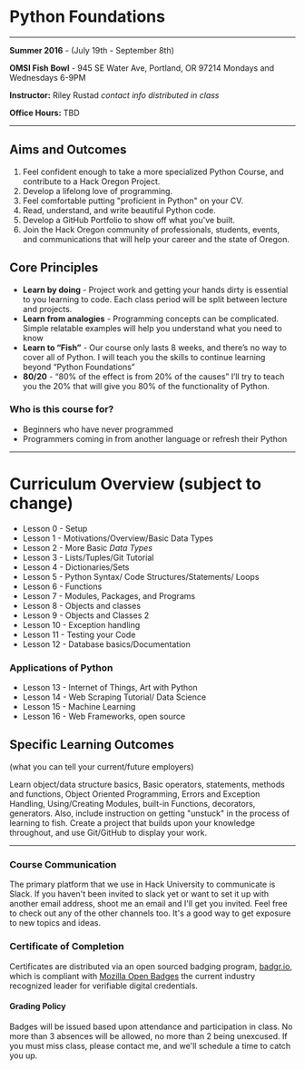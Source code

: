 # Python Foundations
---
**Summer 2016** - (July 19th - September 8th)

**OMSI Fish Bowl** - 945 SE Water Ave, Portland, OR 97214
Mondays and Wednesdays 6-9PM

**Instructor:** Riley Rustad *contact info distributed in class*

**Office Hours:**	TBD
***
## Aims and Outcomes
1. Feel confident enough to take a more specialized Python Course, and contribute to a Hack Oregon Project.
2. Develop a lifelong love of programming.
3. Feel comfortable putting "proficient in Python" on your CV.
4. Read, understand, and write beautiful Python code.
5. Develop a GitHub Portfolio to show off what you've built.
6. Join the Hack Oregon community of professionals, students, events, and communications that will help your career and the state of Oregon.

## Core Principles
* **Learn by doing** - Project work and getting your hands dirty is essential to you learning to code. Each class period will be split between lecture and projects.
* **Learn from analogies** - Programming concepts can be complicated. Simple relatable examples will help you understand what you need to know
* **Learn to “Fish”** - Our course only lasts 8 weeks, and there’s no way to cover all of Python. I will teach you the skills to continue learning beyond “Python Foundations”
* **80/20** - “80% of the effect is from 20% of the causes” I’ll try to teach you the 20% that will give you 80% of the functionality of Python.

### Who is this course for?
* Beginners who have never programmed
* Programmers coming in from another language or refresh their Python
***
# Curriculum Overview (subject to change)

- Lesson 0 - Setup
- Lesson 1 - Motivations/Overview/Basic Data Types
- Lesson 2 - More Basic *Data Types*
- Lesson 3 - Lists/Tuples/Git Tutorial
- Lesson 4 - Dictionaries/Sets
- Lesson 5 - Python Syntax/ Code Structures/Statements/ Loops
- Lesson 6 - Functions
- Lesson 7 - Modules, Packages, and Programs
- Lesson 8 - Objects and classes
- Lesson 9 - Objects and Classes 2
- Lesson 10 - Exception handling
- Lesson 11 - Testing your Code
- Lesson 12 - Database basics/Documentation

### Applications of Python
- Lesson 13 - Internet of Things, Art with Python
- Lesson 14 - Web Scraping Tutorial/ Data Science
- Lesson 15 - Machine Learning
- Lesson 16 - Web Frameworks, open source


## Specific Learning Outcomes 
(what you can tell your current/future employers)

Learn object/data structure basics, Basic operators, statements, methods and functions, Object Oriented Programming, Errors and Exception Handling, Using/Creating Modules, built-in Functions, decorators, generators. Also, include instruction on getting "unstuck" in the process of learning to fish. Create a project that builds upon your knowledge throughout, and use Git/GitHub to display your work.
***
### Course Communication
The primary platform that we use in Hack University to communicate is Slack. If you haven't been invited to slack yet or want to set it up with another email address, shoot me an email and I'll get you invited. Feel free to check out any of the other channels too. It's a good way to get exposure to new topics and ideas.

### Certificate of Completion
Certificates are distributed via an open sourced badging program, [badgr.io](http://www.badgr.io), which is compliant with [Mozilla Open Badges](http://openbadges.org/) the current industry recognized leader for verifiable digital credentials.

#### Grading Policy
Badges will be issued based upon attendance and participation in class. No more than 3 absences will be allowed, no more than 2 being unexcused. If you must miss class, please contact me, and we'll schedule a time to catch you up.

